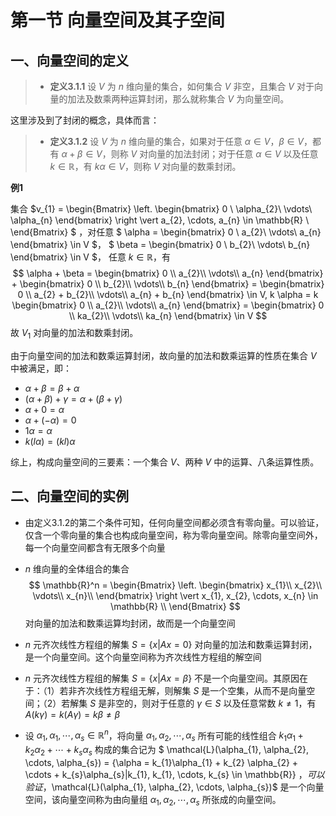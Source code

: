 # 第一节 向量空间及其子空间

## 一、向量空间的定义
>- **定义3.1.1** 设 $V$ 为 $n$ 维向量的集合，如何集合 $V$ 非空，且集合 $V$ 对于向量的加法及数乘两种运算封闭，那么就称集合 $V$ 为向量空间。

这里涉及到了封闭的概念，具体而言：
>- **定义3.1.2** 设 $V$ 为 $n$ 维向量的集合，如果对于任意 $\alpha \in V$，$\beta \in V$，都有 $\alpha + \beta \in V$，则称 $V$ 对向量的加法封闭；对于任意 $\alpha \in V$ 以及任意 $k \in \mathbb{R}$，有 $k\alpha \in V$，则称 $V$ 对向量的数乘封闭。

**例1** 

集合 $v_{1} = 
\begin{Bmatrix}
\left.
\begin{bmatrix} 
0 \\
\alpha_{2}\\
\vdots\\
\alpha_{n}
\end{bmatrix}
\right \vert a_{2}, \cdots, a_{n} \in \mathbb{R} \\
\end{Bmatrix}
$
，对任意 
$
\alpha = \begin{bmatrix}
0 \\
a_{2}\\
\vdots\\
a_{n}
\end{bmatrix}
\in V
$，
$
\beta = \begin{bmatrix}
0 \\
b_{2}\\
\vdots\\
b_{n}
\end{bmatrix}
\in V
$，
任意 $k \in \mathbb{R}$，有
$$
\alpha + \beta = 
\begin{bmatrix}
0 \\
a_{2}\\
\vdots\\
a_{n}
\end{bmatrix} +
\begin{bmatrix}
0 \\
b_{2}\\
\vdots\\
b_{n}
\end{bmatrix} =
\begin{bmatrix}
0 \\
a_{2} + b_{2}\\
\vdots\\
a_{n} + b_{n}
\end{bmatrix}
\in V,
k \alpha = k
\begin{bmatrix}
0 \\
a_{2}\\
\vdots\\
a_{n}
\end{bmatrix} =
\begin{bmatrix}
0 \\
ka_{2}\\
\vdots\\
ka_{n}
\end{bmatrix}
\in V
$$
故 $V_{1}$ 对向量的加法和数乘封闭。

由于向量空间的加法和数乘运算封闭，故向量的加法和数乘运算的性质在集合 $V$ 中被满足，即：
- $\alpha + \beta = \beta + \alpha$
- $(\alpha + \beta) + \gamma = \alpha + (\beta + \gamma)$
- $\alpha + 0 = \alpha$
- $\alpha + (-\alpha) = 0$
- $1\alpha = \alpha$
- $k(l\alpha) = (kl)\alpha$
  
综上，构成向量空间的三要素：一个集合 $V$、两种 $V$ 中的运算、八条运算性质。

## 二、向量空间的实例

- 由定义3.1.2的第二个条件可知，任何向量空间都必须含有零向量。可以验证，仅含一个零向量的集合也构成向量空间，称为零向量空间。除零向量空间外，每一个向量空间都含有无限多个向量
- $n$ 维向量的全体组合的集合
$$
\mathbb{R}^n = 
\begin{Bmatrix}
\left.
\begin{bmatrix} 
x_{1}\\
x_{2}\\
\vdots\\
x_{n}\\
\end{bmatrix}
\right \vert x_{1}, x_{2}, \cdots, x_{n} \in \mathbb{R} \\
\end{Bmatrix}
$$
对向量的加法和数乘运算均封闭，故而是一个向量空间

- $n$ 元齐次线性方程组的解集 $S = \{x|Ax = 0\}$ 对向量的加法和数乘运算封闭，是一个向量空间。这个向量空间称为齐次线性方程组的解空间
- $n$ 元齐次线性方程组的解集 $S = \{x|Ax = \beta\}$ 不是一个向量空间。其原因在于：（1）若非齐次线性方程组无解，则解集 $S$ 是一个空集，从而不是向量空间；（2）若解集 $S$ 是非空的，则对于任意的 $\gamma \in S$ 以及任意常数 $k \ne 1$，有 $A(k\gamma) = k (A\gamma) = k\beta \ne \beta$
- 设 $\alpha_{1}, \alpha_{1}, \cdots, \alpha_{s} \in \mathbb{R}^n$，将向量  $\alpha_{1}, \alpha_{2}, \cdots, \alpha_{s}$ 所有可能的线性组合 $k_{1}\alpha_{1} + k_{2} \alpha_{2} + \cdots + k_{s}\alpha_{s}$ 构成的集合记为
$
\mathcal{L}(\alpha_{1}, \alpha_{2}, \cdots, \alpha_{s}) = \{\alpha = k_{1}\alpha_{1} + k_{2} \alpha_{2} + \cdots + k_{s}\alpha_{s}|k_{1}, k_{1}, \cdots, k_{s} \in \mathbb{R}\}
$，可以验证，$\mathcal{L}(\alpha_{1}, \alpha_{2}, \cdots, \alpha_{s})$ 是一个向量空间，该向量空间称为由向量组 $\alpha_{1}, \alpha_{2}, \cdots, \alpha_{s}$ 所张成的向量空间。





